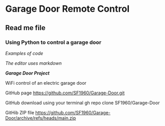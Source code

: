 # Garage Door Remote Control
## Read me file ##
### Using Python to control a garage door

_Examples of code_

*The editor uses markdown*

***Garage Door Project***

WiFi control of an electric garage door 

GitHub page
https://github.com/SF1960/Garage-Door.git

GitHub download using your terminal
gh repo clone SF1960/Garage-Door

GitHib ZIP file
https://github.com/SF1960/Garage-Door/archive/refs/heads/main.zip


